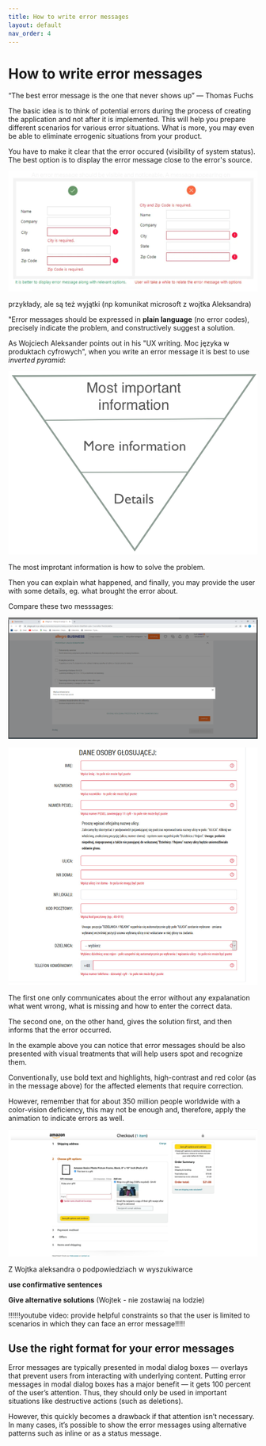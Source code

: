```yaml
---
title: How to write error messages
layout: default
nav_order: 4
---
```


# How to write error messages #

“The best error message is the one that never shows up” — Thomas Fuchs

The basic idea is to think of potential errors during the process of creating the application and not after it is implemented. This will help you prepare different scenarios for various error situations. What is more, you may even be able to eliminate errogenic situations from your product.

You have to make it clear that the error occured (visibility of system status). The best option is to display the error message close to the error's source.

![visibility](visibility.png)

przykłady, ale są też wyjątki (np komunikat microsoft z wojtka Aleksandra)

"Error messages should be expressed in **plain language** (no error codes), precisely indicate the problem, and constructively suggest a solution.

As Wojciech Aleksander points out in his "UX writing. Moc języka w produktach cyfrowych", when you write an error message it is best to use *inverted pyramid*:

![alt text](The-inverted-pyramid.png)

The most improtant information is how to solve the problem.

Then you can explain what happened, and finally, you may provide the user with some details, eg. what brought the error about.

Compare these two messsages:

![wrong_2](wrong_2.png)

![good_podpowiedzi](good_podpowiedzi.png)

The first one only communicates about the error without any expalanation what went wrong, what is missing and how to enter the correct data.

The second one, on the other hand, gives the solution first, and then informs that the error occurred.

In the example above you can notice that error messages should be also presented with visual treatments that will help users spot and recognize them.

Conventionally, use bold text and highlights, high-contrast and red color (as in the message above) for the affected elements that require correction. 

However, remember that for about 350 million people worldwide with a color-vision deficiency, this may not be enough and, therefore, apply the animation to indicate errors as well.

![amazon](amazon.jpg)

Z Wojtka aleksandra o podpowiedziach w wyszukiwarce

**use confirmative sentences**

**Give alternative solutions** (Wojtek - nie zostawiaj na lodzie)


!!!!!!youtube video: provide helpful constraints so that the user is limited to scenarios in which they can face an error message!!!!!


## Use the right format for your error messages ##

Error messages are typically presented in modal dialog boxes — overlays that prevent users from interacting with underlying content. Putting error messages in modal dialog boxes has a major benefit — it gets 100 percent of the user’s attention. Thus, they should only be used in important situations like destructive actions (such as deletions).




However, this quickly becomes a drawback if that attention isn’t necessary. In many cases, it’s possible to show the error messages using alternative patterns such as inline or as a status message.

